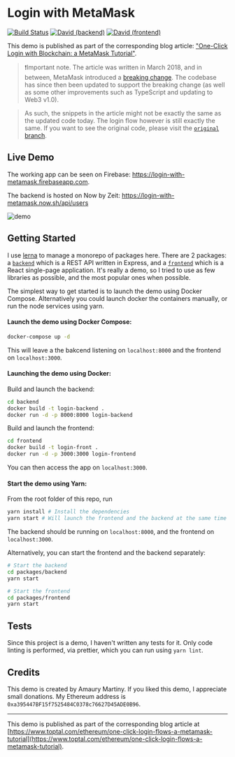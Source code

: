 # Login with MetaMask

[![Build Status](https://travis-ci.org/amaurymartiny/login-with-metamask-demo.svg?branch=master)](https://travis-ci.org/amaurymartiny/login-with-metamask-demo)
[![David (backend)](<https://img.shields.io/david/amaurymartiny/login-with-metamask-demo.svg?label=deps%20(backend)&path=packages/backend>)](https://david-dm.org/amaurymartiny/login-with-metamask-demo?path=packages/backend)
[![David (frontend)](<https://img.shields.io/david/amaurymartiny/login-with-metamask-demo.svg?label=deps%20(frontend)&path=packages/frontend>)](https://david-dm.org/amaurymartiny/login-with-metamask-demo?path=packages/frontend)

This demo is published as part of the corresponding blog article: ["One-Click Login with Blockchain: a MetaMask Tutorial"](https://www.toptal.com/ethereum/one-click-login-flows-a-metamask-tutorial).

> ❗Important note. The article was written in March 2018, and in between, MetaMask introduced a [breaking change](https://medium.com/metamask/https-medium-com-metamask-breaking-change-injecting-web3-7722797916a8). The codebase has since then been updated to support the breaking change (as well as some other improvements such as TypeScript and updating to Web3 v1.0).

> As such, the snippets in the article might not be exactly the same as the updated code today. The login flow however is still exactly the same. If you want to see the original code, please visit the [`original` branch](https://github.com/amaurymartiny/login-with-metamask-demo/tree/original).

## Live Demo

The working app can be seen on Firebase: https://login-with-metamask.firebaseapp.com.

The backend is hosted on Now by Zeit: https://login-with-metamask.now.sh/api/users

![demo](https://uploads.toptal.io/blog/image/125794/toptal-blog-image-1522395423193-b3227ea1f43c6cbb9f78e090bd7bb2ee.gif)

## Getting Started

I use [lerna](https://github.com/lerna/lerna) to manage a monorepo of packages here. There are 2 packages: a [`backend`](https://github.com/amaurymartiny/login-with-metamask-demo/tree/master/packages/backend) which is a REST API written in Express, and a [`frontend`](https://github.com/amaurymartiny/login-with-metamask-demo/tree/master/packages/frontend) which is a React single-page application. It's really a demo, so I tried to use as few libraries as possible, and the most popular ones when possible.

The simplest way to get started is to launch the demo using Docker Compose. Alternatively you could launch docker the containers manually, or run the node services using yarn.

#### Launch the demo using Docker Compose:

```bash
docker-compose up -d
```

This will leave a the bakcend listening on `localhost:8000` and the frontend on `localhost:3000`.

#### Launching the demo using Docker:

Build and launch the backend:

```bash
cd backend
docker build -t login-backend .
docker run -d -p 8000:8000 login-backend
```

Build and launch the frontend:

```bash
cd frontend
docker build -t login-front .
docker run -d -p 3000:3000 login-frontend
```

You can then access the app on `localhost:3000`.

#### Start the demo using Yarn:

From the root folder of this repo, run

```bash
yarn install # Install the dependencies
yarn start # Will launch the frontend and the backend at the same time
```

The backend should be running on `localhost:8000`, and the frontend on `localhost:3000`.

Alternatively, you can start the frontend and the backend separately:

```bash
# Start the backend
cd packages/backend
yarn start

# Start the frontend
cd packages/frontend
yarn start
```

## Tests

Since this project is a demo, I haven't written any tests for it. Only code linting is performed, via prettier, which you can run using `yarn lint`.

## Credits

This demo is created by Amaury Martiny. If you liked this demo, I appreciate small donations. My Ethereum address is `0xa395447BF15f7525484C0378c76627D45ADE0B96`.

---

This demo is published as part of the corresponding blog article at [https://www.toptal.com/ethereum/one-click-login-flows-a-metamask-tutorial](https://www.toptal.com/ethereum/one-click-login-flows-a-metamask-tutorial).
